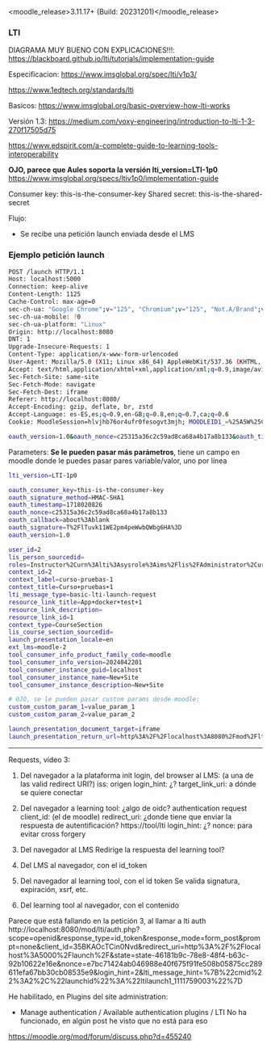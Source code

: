 <moodle_release>3.11.17+ (Build: 20231201)</moodle_release>

### LTI

DIAGRAMA MUY BUENO CON EXPLICACIONES!!!:
https://blackboard.github.io/lti/tutorials/implementation-guide


Especificacion:
https://www.imsglobal.org/spec/lti/v1p3/

https://www.1edtech.org/standards/lti


Basicos:
https://www.imsglobal.org/basic-overview-how-lti-works


Versión 1.3:
https://medium.com/voxy-engineering/introduction-to-lti-1-3-270f17505d75


https://www.edspirit.com/a-complete-guide-to-learning-tools-interoperability

**OJO, parece que Aules soporta la versión lti_version=LTI-1p0**
https://www.imsglobal.org/specs/ltiv1p0/implementation-guide



Consumer key: this-is-the-consumer-key
Shared secret: this-is-the-shared-secret


Flujo:
- Se recibe una petición launch enviada desde el LMS

### Ejemplo petición launch

```sh
POST /launch HTTP/1.1
Host: localhost:5000
Connection: keep-alive
Content-Length: 1125
Cache-Control: max-age=0
sec-ch-ua: "Google Chrome";v="125", "Chromium";v="125", "Not.A/Brand";v="24"
sec-ch-ua-mobile: ?0
sec-ch-ua-platform: "Linux"
Origin: http://localhost:8080
DNT: 1
Upgrade-Insecure-Requests: 1
Content-Type: application/x-www-form-urlencoded
User-Agent: Mozilla/5.0 (X11; Linux x86_64) AppleWebKit/537.36 (KHTML, like Gecko) Chrome/125.0.0.0 Safari/537.36
Accept: text/html,application/xhtml+xml,application/xml;q=0.9,image/avif,image/webp,image/apng,*/*;q=0.8,application/signed-exchange;v=b3;q=0.7
Sec-Fetch-Site: same-site
Sec-Fetch-Mode: navigate
Sec-Fetch-Dest: iframe
Referer: http://localhost:8080/
Accept-Encoding: gzip, deflate, br, zstd
Accept-Language: es-ES,es;q=0.9,en-GB;q=0.8,en;q=0.7,ca;q=0.6
Cookie: MoodleSession=hlvjhb76or4ufr0fesogvt3mjh; MOODLEID1_=%25A5W%25CAU

oauth_version=1.0&oauth_nonce=c25315a36c2c59ad8ca68a4b17a8b133&oauth_timestamp=1718020826&oauth_consumer_key=this-is-the-consumer-key&user_id=2&lis_person_sourcedid=&roles=Instructor%2Curn%3Alti%3Asysrole%3Aims%2Flis%2FAdministrator%2Curn%3Alti%3Ainstrole%3Aims%2Flis%2FAdministrator&context_id=2&context_label=curso-pruebas-1&context_title=Curso+pruebas+1&lti_message_type=basic-lti-launch-request&resource_link_title=App+docker+test+1&resource_link_description=&resource_link_id=1&context_type=CourseSection&lis_course_section_sourcedid=&launch_presentation_locale=en&ext_lms=moodle-2&tool_consumer_info_product_family_code=moodle&tool_consumer_info_version=2024042201&oauth_callback=about%3Ablank&lti_version=LTI-1p0&tool_consumer_instance_guid=localhost&tool_consumer_instance_name=New+Site&tool_consumer_instance_description=New+Site&launch_presentation_document_target=iframe&launch_presentation_return_url=http%3A%2F%2Flocalhost%3A8080%2Fmod%2Flti%2Freturn.php%3Fcourse%3D2%26launch_container%3D3%26instanceid%3D1%26sesskey%3DlUGKINVHi2&oauth_signature_method=HMAC-SHA1&oauth_signature=T%2FlTuvk11WE2pm4peWwbQWbg6HA%3D
```
Parameters:
**Se le pueden pasar más parámetros**, tiene un campo en moodle donde le puedes pasar pares variable/valor, uno por línea
```sh
lti_version=LTI-1p0

oauth_consumer_key=this-is-the-consumer-key
oauth_signature_method=HMAC-SHA1
oauth_timestamp=1718020826
oauth_nonce=c25315a36c2c59ad8ca68a4b17a8b133
oauth_callback=about%3Ablank
oauth_signature=T%2FlTuvk11WE2pm4peWwbQWbg6HA%3D
oauth_version=1.0

user_id=2
lis_person_sourcedid=
roles=Instructor%2Curn%3Alti%3Asysrole%3Aims%2Flis%2FAdministrator%2Curn%3Alti%3Ainstrole%3Aims%2Flis%2FAdministrator
context_id=2
context_label=curso-pruebas-1
context_title=Curso+pruebas+1
lti_message_type=basic-lti-launch-request
resource_link_title=App+docker+test+1
resource_link_description=
resource_link_id=1
context_type=CourseSection
lis_course_section_sourcedid=
launch_presentation_locale=en
ext_lms=moodle-2
tool_consumer_info_product_family_code=moodle
tool_consumer_info_version=2024042201
tool_consumer_instance_guid=localhost
tool_consumer_instance_name=New+Site
tool_consumer_instance_description=New+Site

# OJO, se le pueden pasar custom params desde moodle:
custom_custom_param_1=value_param_1
custom_custom_param_2=value_param_2

launch_presentation_document_target=iframe
launch_presentation_return_url=http%3A%2F%2Flocalhost%3A8080%2Fmod%2Flti%2Freturn.php%3Fcourse%3D2%26launch_container%3D3%26instanceid%3D1%26sesskey%3DlUGKINVHi2
```






----------------------------------------------------------------------------

Requests, vídeo 3:

1) Del navegador a la plataforma
init login, del browser al LMS: (a una de las valid redirect URI?)
    iss: origen
    login_hint: ¿?
    target_link_uri: a dónde se quiere conectar

2) Del navegador a learning tool:
¿algo de oidc?
authentication request
    client_id: (el de moodle)
    redirect_uri: ¿donde tiene que enviar la respuesta de autentificación? https://tool/lti
    login_hint: ¿?
    nonce: para evitar cross forgery

3) Del navegador al LMS
    Redirige la respuesta del learning tool?

4) Del LMS al navegador, con el id_token

5) Del navegador al learning tool, con el id token
    Se valida signatura, expiración, xsrf, etc.

6) Del learning tool al navegador, con el contenido


Parece que está fallando en la petición 3, al llamar a lti auth
http://localhost:8080/mod/lti/auth.php?scope=openid&response_type=id_token&response_mode=form_post&prompt=none&client_id=35BKAOcTCin0Nvd&redirect_uri=http%3A%2F%2Flocalhost%3A5000%2Flaunch%2F&state=state-46181b9c-78e8-48f4-b63c-92b10622e16e&nonce=e7bc71424ab046988e40f675f91fe508b05875cc289611efa67bb30cb08535e9&login_hint=2&lti_message_hint=%7B%22cmid%22%3A2%2C%22launchid%22%3A%22ltilaunch1_1111759003%22%7D

He habilitado, en Plugins del site administration:
- Manage authentication / Available authentication plugins / LTI
No ha funcionado, en algún post he visto que no está para eso

https://moodle.org/mod/forum/discuss.php?d=455240

